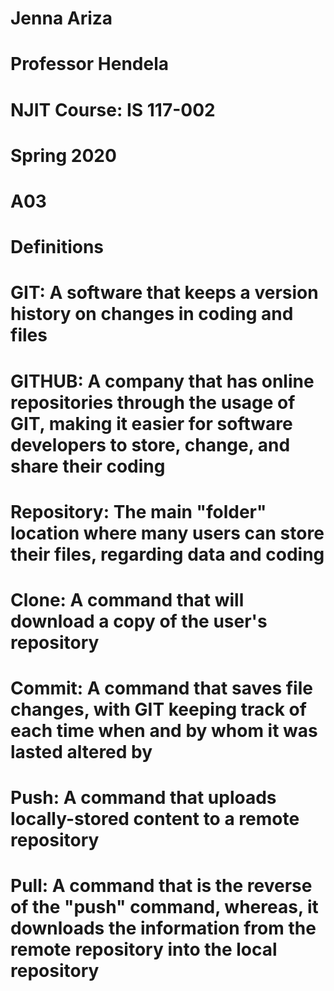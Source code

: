 # Jenna Ariza
# Professor Hendela
# NJIT Course: IS 117-002
# Spring 2020

# A03

# Definitions
# GIT: A software that keeps a version history on changes in coding and files
# GITHUB: A company that has online repositories through the usage of GIT, making it easier for software developers to store, change, and share their coding
# Repository: The main "folder" location where many users can store their files, regarding data and coding
# Clone: A command that will download a copy of the user's repository
# Commit: A command that saves file changes, with GIT keeping track of each time when and by whom it was lasted altered by
# Push: A command that uploads locally-stored content to a remote repository
# Pull: A command that is the reverse of the "push" command, whereas, it downloads the information from the remote repository into the local repository
